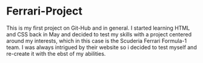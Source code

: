# Ferrari-Project
This is my first project on Git-Hub and in general. I started learning HTML and CSS back in May and decided to test my skills with a project centered around my interests, which in this case is the Scuderia Ferrari Formula-1 team. I was always intrigued by their website so i decided to test myself and re-create it with the ebst of my abilities. 
